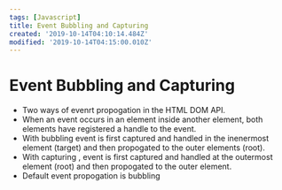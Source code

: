 ```yaml
---
tags: [Javascript]
title: Event Bubbling and Capturing
created: '2019-10-14T04:10:14.484Z'
modified: '2019-10-14T04:15:00.010Z'
---
```


# Event Bubbling and Capturing

* Two ways of evenrt propogation in the HTML DOM API.
* When an event occurs in an element inside another element, both elements have registered a handle to the event.
* With bubbling event is first captured and handled in the inenermost element (target) and then propogated to the outer elements (root).
* With capturing , event is first captured and handled at the outermost element (root) and then propogated to the outer element.
* Default event propogation is bubbling
